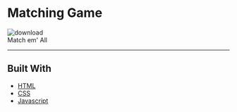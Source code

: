 # Matching Game
![download](https://user-images.githubusercontent.com/28759418/36227048-c8ceee18-119d-11e8-9544-e040cbd405a6.png)
<br/>
Match em' All
<hr/>

## Built With

* [HTML]()
* [CSS]() 
* [Javascript]() 
